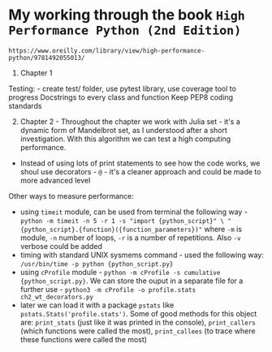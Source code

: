 # My working through the book `High Performance Python (2nd Edition)`

`https://www.oreilly.com/library/view/high-performance-python/9781492055013/`

1. Chapter 1

Testing: - create test/ folder, use pytest library, use coverage tool to progress
Docstrings to every class and function
Keep PEP8 coding standards

2. Chapter 2 - 
Throughout the chapter we work with Julia set - it's a dynamic form of Mandelbrot set, as I understood after a short investigation.
With this algorithm we can test a high computing performance.

- Instead of using lots of print statements to see how the code works, we shoul use decorators - `@` - it's a cleaner approach and could be made to more advanced level

Other ways to measure performance:
- using `timeit` module, can be used from terminal the following way - `python -m timeit -n 5 -r 1 -s "import {python_script}" \ "{python_script}.{function}({function_parameters})"` where `-m` is module, `-n` number of loops, `-r` is a number of repetitions. Also `-v` verbose could be added
- timing with standard UNIX sysmems command - used the following way: `/usr/bin/time -p python {python_script.py}`
- using `cProfile` module - `python -m cProfile -s cumulative {python_script.py}`. We can store the ouput in a separate file for a further use - `python3 -m cProfile -o profile.stats ch2_wt_decorators.py`
- later we can load it with a package `pstats` like `pstats.Stats('profile.stats')`. Some of good methods for this object are: `print_stats` (just like it was printed in the console), `print_callers` (which functions were called the most), `print_callees` (to trace where these functions were called the most)